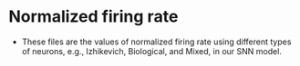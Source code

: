# Normalized firing rate
- These files are the values of normalized firing rate using different types of neurons, e.g., Izhikevich, Biological, and Mixed, in our SNN model.
